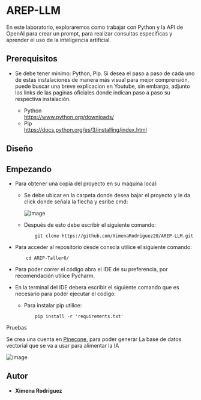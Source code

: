 # AREP-LLM

En este laboratorio, exploraremos como trabajar con Python y la API de OpenAI para crear un prompt, para realizar consultas especificas y aprender el uso de la inteligencia artificial. 

## Prerequisitos

* Se debe tener minimo: Python, Pip. Si desea el paso a paso de cada uno de estas instalaciones de manera más visual para mejor comprensión, puede buscar una breve explicacion en Youtube, sin embargo, adjunto los links de las paginas oficiales donde indican paso a paso su respectiva instalación.

    - Python <br>
     <https://www.python.org/downloads/>
    - Pip <br>
     <https://docs.python.org/es/3/installing/index.html>

## Diseño 

## Empezando

* Para obtener una copia del proyecto en su maquina local:

    - Se debe ubicar en la carpeta donde desea bajar el proyecto y le da click donde señala la flecha y esribe cmd:

      ![image](https://github.com/XimenaRodriguez20/AREP-Taller2/assets/123812926/52f8f03c-3b3e-48cf-bd2c-f7b029c2d8bb)

    - Después de esto debe escribir el siguiente comando:

        ~~~                  
            git clone https://github.com/XimenaRodriguez20/AREP-LLM.git
        ~~~                                                                   

* Para acceder al repositorio desde consola utilice el siguiente comando:

    ~~~
        cd AREP-Taller6/
    ~~~

* Para poder correr el código abra el IDE de su preferencia, por recomendación utilice Pycharm.
* En la terminal del IDE debera escribir el siguiente comando que es necesario para poder ejecutar el codigo:

    - Para instalar pip utilice:
  
        ~~~                 
            pip install -r 'requirements.txt'
        ~~~  
      

Pruebas

Se crea una cuenta en [Pinecone](https://app.pinecone.io/organizations/-NvDhN1HGcD4EGX_nFND/projects/c88cc521-9391-4782-9b5e-05bc962020ae/indexes), para poder generar La base de datos vectorial que se va a usar para alimentar la IA 

![image](https://github.com/XimenaRodriguez20/AREP-LLM/assets/123812926/0df96564-ab4d-45df-8ab9-73aaaba921c7)


## Autor

* **Ximena Rodriguez** 

